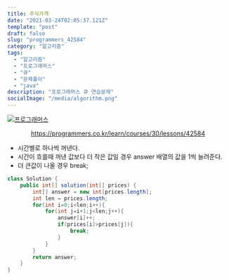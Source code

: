 ```yaml
---
title: 주식가격
date: "2021-03-24T02:05:37.121Z"
template: "post"
draft: false
slug: "programmers_42584"
category: "알고리즘"
tags:
  - "알고리즘"
  - "프로그래머스"
  - "큐"
  - "문제풀이"
  - "java"
description: "프로그래머스 큐 연습문제"
socialImage: "/media/algorithm.png"
---
```




[![프로그래머스](https://programmers.co.kr/assets/bi-symbol-light-49a242793b7a8b540cfc3489b918e3bb2a6724f1641572c14c575265d7aeea38.png)](https://programmers.co.kr/learn/courses/30/lessons/42584)
<div style="text-align:center"><a href="https://programmers.co.kr/learn/courses/30/lessons/42584">https://programmers.co.kr/learn/courses/30/lessons/42584</a></div>


- 시간별로 하나씩 꺼낸다.
- 시간이 흐를때 꺼낸 값보다 더 작은 값일 경우 answer 배열의 값을 1씩 늘려준다.
- 더 큰값이 나올 경우 break;

```java
class Solution {
    public int[] solution(int[] prices) {
        int[] answer = new int[prices.length];
        int len = prices.length;
        for(int i=0;i<len;i++){
            for(int j=i+1;j<len;j++){
                answer[i]++;
                if(prices[i]>prices[j]){
                    break;
                }
            }
        }
        return answer;
    }
}
```
